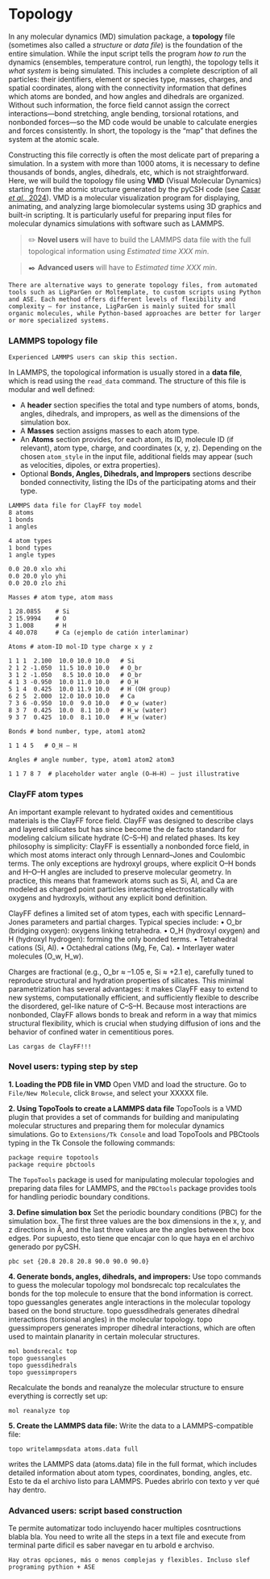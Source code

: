 # Topology

In any molecular dynamics (MD) simulation package, a **topology** file (sometimes also called a _structure_ or _data file_) is the foundation of the entire simulation. While the input script tells the program _how to run_ the dynamics (ensembles, temperature control, run length), the topology tells it _what system_ is being simulated. This includes a complete description of all particles: their identifiers, element or species type, masses, charges, and spatial coordinates, along with the connectivity information that defines which atoms are bonded, and how angles and dihedrals are organized. Without such information, the force field cannot assign the correct interactions—bond stretching, angle bending, torsional rotations, and nonbonded forces—so the MD code would be unable to calculate energies and forces consistently. In short, the topology is the “map” that defines the system at the atomic scale.

Constructing this file correctly is often the most delicate part of preparing a simulation. In a system with more than 1000 atoms, it is necessary to define thousands of bonds, angles, dihedrals, etc, which is not straightforward. Here, we will build the topology file using **VMD** (Visual Molecular Dynamics) starting from the atomic structure generated by the pyCSH code (see [Casar *et al.*, 2024](https://doi.org/10.1016/j.cemconres.2024.107593)). VMD is a molecular visualization program for displaying, animating, and analyzing large biomolecular systems using 3D graphics and built-in scripting. It is particularly useful for preparing input files for molecular dynamics simulations with software such as LAMMPS.

> ✏️ **Novel users** will have to build the LAMMPS data file with the full topological information using   _Estimated time XXX min_.

> ✒️ **Advanced users** will have to  _Estimated time XXX min_.

```{Note}
There are alternative ways to generate topology files, from automated tools such as LigParGen or Moltemplate, to custom scripts using Python and ASE. Each method offers different levels of flexibility and complexity — for instance, LigParGen is mainly suited for small organic molecules, while Python-based approaches are better for larger or more specialized systems.
```

### LAMMPS topology file

```{Note}
Experienced LAMMPS users can skip this section.
```

In LAMMPS, the topological information is usually stored in a **data file**, which is read using the `read_data` command. The structure of this file is modular and well defined:

- A **header** section specifies the total and type numbers of atoms, bonds, angles, dihedrals, and impropers, as well as the dimensions of the simulation box.
- A **Masses** section assigns masses to each atom type.
- An **Atoms** section provides, for each atom, its ID, molecule ID (if relevant), atom type, charge, and coordinates (x, y, z). Depending on the chosen `atom_style` in the input file, additional fields may appear (such as velocities, dipoles, or extra properties).
- Optional **Bonds, Angles, Dihedrals, and Impropers** sections describe bonded connectivity, listing the IDs of the participating atoms and their type.

```lammps
LAMMPS data file for ClayFF toy model
8 atoms
1 bonds
1 angles

4 atom types
1 bond types
1 angle types

0.0 20.0 xlo xhi
0.0 20.0 ylo yhi
0.0 20.0 zlo zhi

Masses # atom type, atom mass

1 28.0855    # Si
2 15.9994    # O
3 1.008      # H
4 40.078     # Ca (ejemplo de catión interlaminar)

Atoms # atom-ID mol-ID type charge x y z

1 1 1  2.100  10.0 10.0 10.0   # Si
2 1 2 -1.050  11.5 10.0 10.0   # O_br
3 1 2 -1.050   8.5 10.0 10.0   # O_br
4 1 3 -0.950  10.0 11.0 10.0   # O_H
5 1 4  0.425  10.0 11.9 10.0   # H (OH group)
6 2 5  2.000  12.0 10.0 10.0   # Ca
7 3 6 -0.950  10.0  9.0 10.0   # O_w (water)
8 3 7  0.425  10.0  8.1 10.0   # H_w (water)
9 3 7  0.425  10.0  8.1 10.0   # H_w (water)

Bonds # bond number, type, atom1 atom2

1 1 4 5   # O_H – H

Angles # angle number, type, atom1 atom2 atom3

1 1 7 8 7  # placeholder water angle (O–H–H) – just illustrative
```

### ClayFF atom types 

An important example relevant to hydrated oxides and cementitious materials is the ClayFF force field. ClayFF was designed to describe clays and layered silicates but has since become the de facto standard for modeling calcium silicate hydrate (C–S–H) and related phases. Its key philosophy is simplicity: ClayFF is essentially a nonbonded force field, in which most atoms interact only through Lennard–Jones and Coulombic terms. The only exceptions are hydroxyl groups, where explicit O–H bonds and H–O–H angles are included to preserve molecular geometry. In practice, this means that framework atoms such as Si, Al, and Ca are modeled as charged point particles interacting electrostatically with oxygens and hydroxyls, without any explicit bond definition.

ClayFF defines a limited set of atom types, each with specific Lennard–Jones parameters and partial charges. Typical species include:
	•	O_br (bridging oxygen): oxygens linking tetrahedra.
	•	O_H (hydroxyl oxygen) and H (hydroxyl hydrogen): forming the only bonded terms.
	•	Tetrahedral cations (Si, Al).
	•	Octahedral cations (Mg, Fe, Ca).
	•	Interlayer water molecules (O_w, H_w).

Charges are fractional (e.g., O_br ≈ –1.05 e, Si ≈ +2.1 e), carefully tuned to reproduce structural and hydration properties of silicates. This minimal parametrization has several advantages: it makes ClayFF easy to extend to new systems, computationally efficient, and sufficiently flexible to describe the disordered, gel-like nature of C–S–H. Because most interactions are nonbonded, ClayFF allows bonds to break and reform in a way that mimics structural flexibility, which is crucial when studying diffusion of ions and the behavior of confined water in cementitious pores.

```{Warning}
Las cargas de ClayFF!!!
```

### Novel users: typing step by step 

**1. Loading the PDB file in VMD**
Open VMD and load the structure. Go to `File/New Molecule`, click `Browse`, and select your XXXXX file.

**2. Using TopoTools to create a LAMMPS data file**
TopoTools is a VMD plugin that provides a set of commands for building and manipulating molecular structures and preparing them for molecular dynamics simulations. Go to `Extensions/Tk Console` and load TopoTools and PBCtools typing in the Tk Console the following commands:

```
package require topotools
package require pbctools
```

The `TopoTools` package is used for manipulating molecular topologies and preparing data files for LAMMPS, and the `PBCtools` package provides tools for handling periodic boundary conditions.

**3. Define simulation box** Set the periodic boundary conditions (PBC) for the simulation box. The first three values are the box dimensions in the x, y, and z directions in Å, and the last three values are the angles between the box edges. Por supuesto, esto tiene que encajar con lo que haya en el archivo generado por pyCSH.
```
pbc set {20.8 20.8 20.8 90.0 90.0 90.0}
```

**4. Generate bonds, angles, dihedrals, and impropers:**
Use topo commands to guess the molecular topology mol bondsrecalc top recalculates the bonds for the top molecule to ensure that the bond information is correct. topo guessangles generates angle interactions in the molecular topology based on the bond structure.
topo guessdihedrals generates dihedral interactions (torsional angles) in the molecular topology.
topo guessimpropers generates improper dihedral interactions, which are often used to maintain planarity in certain molecular structures.

```
mol bondsrecalc top
topo guessangles
topo guessdihedrals
topo guessimpropers
```

Recalculate the bonds and reanalyze the molecular structure to ensure everything is correctly set up:
```
mol reanalyze top
```

**5. Create the LAMMPS data file:** Write the data to a LAMMPS-compatible file:
```
topo writelammpsdata atoms.data full
```
writes the LAMMPS data (atoms.data) file in the full format, which includes detailed information about atom types, coordinates, bonding, angles, etc. Esto te da el archivo listo para LAMMPS. Puedes abrirlo con texto y ver qué hay dentro. 

### Advanced users: script based construction

Te permite automatizar todo incluyendo hacer multiples cosntructions blabla bla. 
You need to write all the steps in a text file and execute from terminal parte dificil es saber navegar en tu arbold e archviso. 

```{Warning}
Hay otras opciones, más o menos complejas y flexibles. Incluso slef programing pythion + ASE
```
